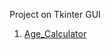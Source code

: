 Project on Tkinter GUI
1. [Age_Calculator](https://github.com/swapnil-93/Python-Tkinter-Project/tree/master/Age_Calculator)

